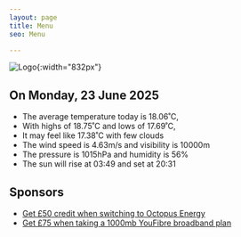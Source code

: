 ```yaml
---
layout: page
title: Menu
seo: Menu

---
```


![Logo](/images/logo.jpg){:width="832px"}

<!-- weather_marker starts -->
## On Monday, 23 June 2025

- The average temperature today is 18.06˚C,
- With highs of 18.75˚C and lows of 17.69˚C,
- It may feel like 17.38˚C with few clouds
- The wind speed is 4.63m/s and visibility is 10000m
- The pressure is 1015hPa and humidity is 56%
- The sun will rise at 03:49 and set at 20:31

<!-- weather_marker ends -->

## Sponsors

- [Get £50 credit when switching to Octopus Energy](https://bit.ly/3oD1nnS)
- [Get £75 when taking a 1000mb YouFibre broadband plan](https://aklam.io/91zWhU?)

